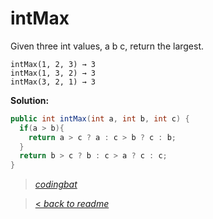 # intMax

Given three int values, a b c, return the largest.

```
intMax(1, 2, 3) → 3
intMax(1, 3, 2) → 3
intMax(3, 2, 1) → 3
```

**Solution:**

```java
public int intMax(int a, int b, int c) {
  if(a > b){
    return a > c ? a : c > b ? c : b;
  }
  return b > c ? b : c > a ? c : c;
}
```

> _[codingbat](http://codingbat.com/prob/p101887)_

> [< _back to readme_](FINDREPLACEREADME)